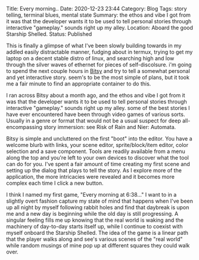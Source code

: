 Title: Every morning..
Date: 2020-12-23 23:44
Category: Blog
Tags: story telling, terminal blues, mental state
Summary: the ethos and vibe I got from it was that the developer wants it to be used to tell personal stories through interactive "gameplay." sounds right up my alley.
Location: Aboard the good Starship Shelled.
Status: Published


This is finally a glimpse of what I've been slowly building towards in my addled easily distractable manner, fudging about in termux, trying to get my laptop on a decent stable distro of linux, and searching high and low through the silver waves of ethernet for pieces of self-discolsure. i'm going to spend the next couple hours in [Bitsy](https://ledoux.itch.io/bitsy) and try to tell a somewhat personal and yet interactive story. seem's to be the most simple of plans, but it took me a fair minute to find an appropriate container to do this. 

I ran across Bitsy about a month ago, and the ethos and vibe I got from it was that the developer wants it to be used to tell personal stories through interactive "gameplay." sounds right up my alley. some of the best stories I have ever encountered have been through video games of various sorts. Usually in a genre or format that would not be a usual suspect for deep all-encompassing story immersion: see Risk of Rain and Nier: Automata. 

Bitsy is simple and uncluttered on the first "boot" into the editor. You have a welcome blurb with links, your scene editor, sprite/block/item editor, color selection and a save component. Tools are readily available from a menu along the top and you're left to your own devices to discover what the tool can do for you. I've spent a fair amount of time creating my first scene and setting up the dialog that plays to tell the story. As I explore more of the application, the more intricacies were revealed and it becomes more complex each time I click a new button.

I think I named my first game, "Every morning at 6:38..." I want to in a slightly overt fashion capture my state of mind that happens when I've been up all night by myself following rabbit holes and find that daybreak is upon me and a new day is beginning while the old day is still progressing. A singular feeling fills me up knowing that the real world is waking and the machinery of day-to-day starts itself up, while I continue to coexist with myself onboard the Starship Shelled. The idea of the game is a linear path that the player walks along and see's various scenes of the "real world" while random musings of mine pop up at different squares they could walk over.
